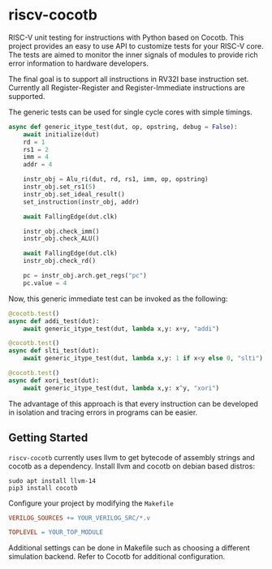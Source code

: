 # riscv-cocotb

RISC-V unit testing for instructions with Python based on Cocotb. This project provides an easy to use API to customize tests for your RISC-V core. The tests are aimed to monitor the inner signals of modules to provide rich error information to hardware developers.

The final goal is to support all instructions in RV32I base instruction set. Currently all Register-Register and Register-Immediate instructions are supported.

The generic tests can be used for single cycle cores with simple timings. 
```python
async def generic_itype_test(dut, op, opstring, debug = False):
    await initialize(dut)
    rd = 1
    rs1 = 2
    imm = 4
    addr = 4

    instr_obj = Alu_ri(dut, rd, rs1, imm, op, opstring)
    instr_obj.set_rs1(5)
    instr_obj.set_ideal_result()
    set_instruction(instr_obj, addr)

    await FallingEdge(dut.clk)

    instr_obj.check_imm()
    instr_obj.check_ALU()

    await FallingEdge(dut.clk)
    instr_obj.check_rd()

    pc = instr_obj.arch.get_regs("pc")
    pc.value = 4
```
Now, this generic immediate test can be invoked as the following:

```python
@cocotb.test()
async def addi_test(dut):
    await generic_itype_test(dut, lambda x,y: x+y, "addi")

@cocotb.test()
async def slti_test(dut):
    await generic_itype_test(dut, lambda x,y: 1 if x<y else 0, "slti")

@cocotb.test()
async def xori_test(dut):
    await generic_itype_test(dut, lambda x,y: x^y, "xori")
```

The advantage of this approach is that every instruction can be developed in isolation and tracing errors in programs can be easier.

## Getting Started
`riscv-cocotb` currently uses llvm to get bytecode of assembly strings and cocotb as a dependency.
Install llvm and cocotb on debian based distros:

```shell
sudo apt install llvm-14
pip3 install cocotb
```
Configure your project by modifying the `Makefile`
```Makefile
VERILOG_SOURCES += YOUR_VERILOG_SRC/*.v

TOPLEVEL = YOUR_TOP_MODULE
```
Additional settings can be done in Makefile such as choosing a different simulation backend. Refer to Cocotb for additional configuration.
